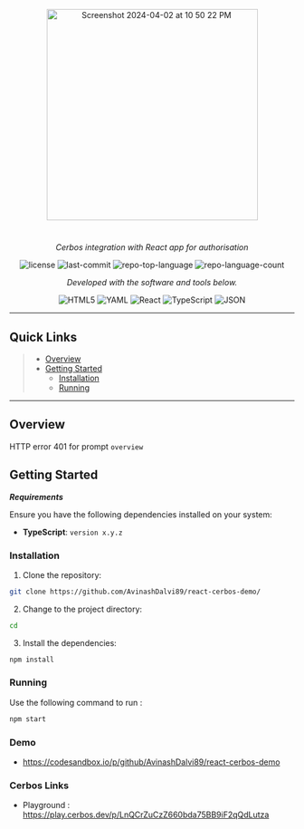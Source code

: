 <p align="center">
<img width="373" alt="Screenshot 2024-04-02 at 10 50 22 PM" src="https://github.com/AvinashDalvi89/react-cerbos-demo/assets/3996105/2dccc46d-2868-4f4c-8575-d5995ef2050f" width="100">

</p>
<p align="center">
    <h1 align="center"></h1>
</p>
<p align="center">
    <em>Cerbos integration with React app for authorisation</em>
</p>
<p align="center">
	<img src="https://img.shields.io/github/license/AvinashDalvi89/react-cerbos-demo?style=flat&color=0080ff" alt="license">
	<img src="https://img.shields.io/github/last-commit/AvinashDalvi89/react-cerbos-demo?style=flat&logo=git&logoColor=white&color=0080ff" alt="last-commit">
	<img src="https://img.shields.io/github/languages/top/AvinashDalvi89/react-cerbos-demo?style=flat&color=0080ff" alt="repo-top-language">
	<img src="https://img.shields.io/github/languages/count/AvinashDalvi89/react-cerbos-demo?style=flat&color=0080ff" alt="repo-language-count">
<p>
<p align="center">
		<em>Developed with the software and tools below.</em>
</p>
<p align="center">
	<img src="https://img.shields.io/badge/HTML5-E34F26.svg?style=flat&logo=HTML5&logoColor=white" alt="HTML5">
	<img src="https://img.shields.io/badge/YAML-CB171E.svg?style=flat&logo=YAML&logoColor=white" alt="YAML">
	<img src="https://img.shields.io/badge/React-61DAFB.svg?style=flat&logo=React&logoColor=black" alt="React">
	<img src="https://img.shields.io/badge/TypeScript-3178C6.svg?style=flat&logo=TypeScript&logoColor=white" alt="TypeScript">
	<img src="https://img.shields.io/badge/JSON-000000.svg?style=flat&logo=JSON&logoColor=white" alt="JSON">
</p>
<hr>

##  Quick Links

> - [ Overview](#-overview)
> - [ Getting Started](#-getting-started)
>   - [ Installation](#-installation)
>   - [ Running ](#-running-)

---

##  Overview

HTTP error 401 for prompt `overview`

##  Getting Started

***Requirements***

Ensure you have the following dependencies installed on your system:

* **TypeScript**: `version x.y.z`

###  Installation

1. Clone the  repository:

```sh
git clone https://github.com/AvinashDalvi89/react-cerbos-demo/
```

2. Change to the project directory:

```sh
cd 
```

3. Install the dependencies:

```sh
npm install
```

###  Running 

Use the following command to run :

```sh
npm start
```


### Demo 
- https://codesandbox.io/p/github/AvinashDalvi89/react-cerbos-demo

### Cerbos Links 
- Playground : https://play.cerbos.dev/p/LnQCrZuCzZ660bda75BB9iF2qQdLutza